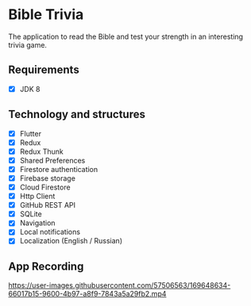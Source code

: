 # Bible Trivia

The application to read the Bible and test your strength in an interesting trivia game.

## Requirements

- [x] JDK 8

## Technology and structures
- [x] Flutter
- [x] Redux
- [x] Redux Thunk
- [x] Shared Preferences
- [x] Firestore authentication
- [x] Firebase storage
- [x] Cloud Firestore
- [x] Http Client
- [x] GitHub REST API
- [x] SQLite
- [x] Navigation
- [x] Local notifications
- [x] Localization (English / Russian)

## App Recording
https://user-images.githubusercontent.com/57506563/169648634-66017b15-9600-4b97-a8f9-7843a5a29fb2.mp4
